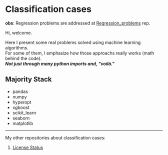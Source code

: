 # Classification cases 

**obs**: Regression problems are addressed at [Regression_problems](https://github.com/adilsonmedronha/Regression_problems) rep.

Hi, welcome.

Here I present some real problems solved using machine learning algorithms. <br>
For some of them, I emphasize how those approachs really works (math behind the code). <br>
***Not just through many python imports and, "voilà."***

## Majority Stack
* pandas
* numpy
* hyperopt
* xgboost
* scikit_learn
* seaborn
* matplotlib

________________________________________________________________________________________________________________________________

My other repositories about classification cases:

1. [License Status](https://github.com/adilsonmedronha/License_status) <br> 

